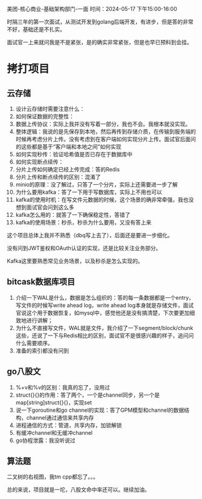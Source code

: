美团-核心商业-基础架构部门-一面
时间：2024-05-17 下午15:00-16:00

时隔三年的第一次面试，从测试开发到golang后端开发，有进步，但是答的非常不好，基础还是不扎实。

面试官一上来就问我是不是紧张，是的确实非常紧张，但是也早已预料到会挂。
# 拷打项目
## 云存储
1. 设计云存储时需要注意什么：
2. 如何保证数据的完整性：
3. 数据上传协议：实际上我并没有写着一部分，我也不会。我根本就没实现。
4. 整体逻辑：我说的是先保存到本地，然后再传到存储介质，在传输到服务端的时候再考虑分片上传。没有考虑到在客户端如何实现分片上传。面试官后面问的这些都是基于“客户端和本地之间”如何实现
5. 如何实现秒传：验证哈希值是否已存在于数据库中
6. 如何实现断点续传：
7. 分片上传如何确定已经上传完成：答的Redis
8. 分片上传和断点续传的区别：混淆了
9.  minio的原理：没了解过，只答了一个分片，实际上还需要进一步了解
10. 为什么要用kafka：答了一下用于写数据库，实际上不用也可以
11. kafka的使用时机：在写文件元数据的时候，这个场景的确非常牵强，我也没想到面试官会问到这么多
12. kafka怎么用的：就答了一下确保稳定性，答错了
13. kafka的使用场景：秒杀，秒杀为什么要用，又没有答上来

这个项目总体上我并不熟悉（dbq写上去了），后面还是要进一步细化。

没有问到JWT鉴权和OAuth认证的实现，还是比较关注业务部分。

Kafka这里要熟悉常见业务场景，以及秒杀是怎么实现的。

## bitcask数据库项目
1. 介绍一下WAL是什么，数据是怎么组织的：答的每一条数据都是一个entry，写文件的时候写write ahead log，write ahead log本身就是存储文件，面试官说这个用于数据恢复，如mysql中，感觉他还是没有搞清楚，下次要更加细致地进行讲解；
2. 为什么不直接写文件，WAL就是文件，我介绍了一下segment/block/chunk这些，还说了一下与Redis相比的区别，面试官不是很感兴趣的样子，追问问什么需要顺序。
3. 准备的索引都没有问到

## go八股文
1. %+v和%v的区别：我真的忘了，没用过
2. struct{}{}的作用：答了两个，一个是channel同步，另一个是map[string]struct{}{}，实现set
3. 说一下goroutine和go channel的实现：答了GPM模型和channel的数据结构，channel通过通信来共享内存
4. 进程通信的方式：管道，共享内存，加锁解锁
5. 有缓冲channel和无缓冲channel
6. go协程泄露：我没听说过

## 算法题
二叉树的右视图，我tm cpp都忘了。。。

总的来说，项目就是一坨，八股文命中率还可以。继续加油。